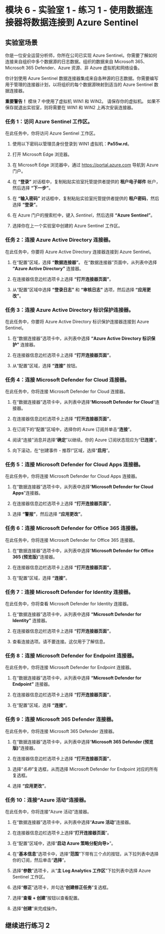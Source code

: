﻿# 模块 6 - 实验室 1 - 练习 1 - 使用数据连接器将数据连接到 Azure Sentinel

## 实验室场景

你是一位安全运营分析师，你所在公司已实现 Azure Sentinel。你需要了解如何连接来自组织中多个数据源的日志数据。组织的数据来自 Microsoft 365、Microsoft 365 Defender、Azure 资源、非 Azure 虚拟机和网络设备。

你计划使用 Azure Sentinel 数据连接器集成来自各种源的日志数据。你需要编写用于管理的连接器计划，以将组织的每个数据源映射到适当的 Azure Sentinel 数据连接器。

**重要警告！**  模块 7 中使用了虚拟机 WIN1 和 WIN2。  请保存你的虚拟机。   如果不保存就退出实验室，则将需要在 WIN1 和 WIN2 上再次安装连接器。

### 任务 1：访问 Azure Sentinel 工作区。

在此任务中，你将访问 Azure Sentinel 工作区。

1. 使用以下密码以管理员身份登录到 WIN1 虚拟机：**Pa55w.rd**。  

2. 打开 Microsoft Edge 浏览器。

3. 在 Microsoft Edge 浏览器中，通过 https://portal.azure.com 导航到 Azure 门户。

4. 在 **“登录”** 对话框中，复制粘贴实验室托管提供者提供的 **租户电子邮件** 帐户，然后选择 **“下一步”**。

5. 在 **“输入密码”** 对话框中，复制粘贴实验室托管提供者提供的 **租户密码**，然后选择 **“登录”**。

6. 在 Azure 门户的搜索栏中，键入 *Sentinel*，然后选择 **“Azure Sentinel”**。

7. 选择你在上一个实验室中创建的 Azure Sentinel 工作区。

### 任务 2：连接 Azure Active Directory 连接器。

在此任务中，你要将 Azure Active Directory 连接器连接到 Azure Sentinel。

1. 在“配置”区域，选择 **“数据连接器”**。  在“数据连接器”页面中，从列表中选择 **“Azure Active Directory”** 连接器。

2. 在连接器信息边栏选项卡上选择 **“打开连接器页面”**。

3. 从“配置”区域中选择 **“登录日志”** 和 **“审核日志”** 选项，然后选择 **“应用更改”**。

### 任务 3：连接 Azure Active Directory 标识保护连接器。

在此任务中，你要将 Azure Active Directory 标识保护连接器连接到 Azure Sentinel。

1. 在“数据连接器”选项卡中，从列表中选择 **“Azure Active Directory 标识保护”** 连接器。

2. 在连接器信息边栏选项卡上选择 **“打开连接器页面”**。

3. 从“配置”区域，选择 **“连接”** 按钮。

### 任务 4：连接 Microsoft Defender for Cloud 连接器。

在此任务中，你将连接 Microsoft Defender for Cloud 连接器。

1. 在“数据连接器”选项卡中，从列表中选择“**Microsoft Defender for Cloud**”连接器。

2. 在连接器信息边栏选项卡上选择 **“打开连接器页面”**。

3. 在订阅下的“配置”区域中，选择你的 Azure 订阅并单击“**连接**”。

4. 阅读“连接”消息并选择“**确定**”以继续。你的 Azure 订阅状态现应为“**已连接**”。

5. 向下滚动，在“创建事件 - 推荐!”区域，选择“**启用**”。

### 任务 5：连接 Microsoft Defender for Cloud Apps 连接器。

在此任务中，你将连接 Microsoft Defender for Cloud Apps 连接器。

1. 在“数据连接器”选项卡中，从列表中选择“**Microsoft Defender for Cloud Apps**”连接器。

2. 在连接器信息边栏选项卡上选择 **“打开连接器页面”**。

3. 选择 **“警报”**，然后选择 **“应用更改”**。

### 任务 6：连接 Microsoft Defender for Office 365 连接器。

在此任务中，你将连接 Microsoft Defender for Office 365 连接器。

1. 在“数据连接器”选项卡中，从列表中选择“**Microsoft Defender for Office 365 (预览版)**”连接器。

2. 在连接器信息边栏选项卡上选择 **“打开连接器页面”**。

3. 在“配置”区域，选择 **“连接”**。

### 任务 7：连接 Microsoft Defender for Identity 连接器。

在此任务中，你将查看 Microsoft Defender for Identity 连接器。

1. 在“数据连接器”选项卡中，从列表中选择 **“Microsoft Defender for Identity”** 连接器。

2. 在连接器信息边栏选项卡上选择 **“打开连接器页面”**。

3. 查看连接选项。请不要连接。这仅用于了解信息。

### 任务 8：连接 Microsoft Defender for Endpoint 连接器。

在此任务中，你将连接 Microsoft Defender for Endpoint 连接器。

1. 在“数据连接器”选项卡中，从列表中选择 **“Microsoft Defender for Endpoint”** 连接器。

2. 在连接器信息边栏选项卡上选择 **“打开连接器页面”**。

3. 在“配置”区域，选择 **“连接”**。

### 任务 9：连接 Microsoft 365 Defender 连接器。

在此任务中，你将连接 Microsoft 365 Defender 连接器。

1. 在“数据连接器”选项卡中，从列表中选择“**Microsoft 365 Defender (预览版)**”连接器。

2. 在连接器信息边栏选项卡上选择 **“打开连接器页面”**。

3. 选择“*名称*”复选框，从而选择 Microsoft Defender for Endpoint 对应的所有复选框。

4. 选择 **“应用更改”**。

### 任务 10：连接“Azure 活动”连接器。

在此任务中，你将连接“Azure 活动”连接器。

1. 在“数据连接器”选项卡中，从列表中选择“**Azure 活动**”连接器。

2. 在连接器信息边栏选项卡上选择“**打开连接器页面**”。

3. 在“配置”区域中，选择“**启动 Azure 策略分配向导>**”。

4. 在“**基本信息**”选项卡中，选择“**范围**”下带有三个点的按钮，从下拉列表中选择你的订阅，然后单击“**选择**”。

5. 选择“**参数**”选项卡，从“**主 Log Analytics 工作区**”下拉列表中选择 Azure Sentinel 工作区。

6. 选择“**修正**”选项卡，并勾选“**创建修正任务**”复选框。

7. 选择“**查看 + 创建**”按钮以查看配置。

8. 选择“**创建**”来完成操作。

## 继续进行练习 2
